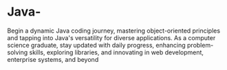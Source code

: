 # Java-
Begin a dynamic Java coding journey, mastering object-oriented principles and tapping into Java's versatility for diverse applications. As a computer science graduate, stay updated with daily progress, enhancing problem-solving skills, exploring libraries, and innovating in web development, enterprise systems, and beyond
